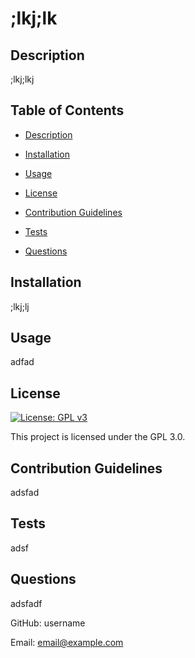 # ;lkj;lk

## Description
;lkj;lkj

## Table of Contents
- [Description](#description)
- [Installation](#installation)
- [Usage](#usage)
- [License](#license)

- [Contribution Guidelines](#contribution-guidelines)
- [Tests](#tests)
- [Questions](#questions)

## Installation
;lkj;lj

## Usage
adfad

## License  
[![License: GPL v3](https://img.shields.io/badge/License-GPLv3-blue.svg)](https://www.gnu.org/licenses/gpl-3.0)

This project is licensed under the GPL 3.0.

## Contribution Guidelines
adsfad

## Tests
adsf

## Questions
adsfadf

GitHub: username

Email: email@example.com
